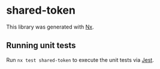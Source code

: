 # shared-token

This library was generated with [Nx](https://nx.dev).

## Running unit tests

Run `nx test shared-token` to execute the unit tests via [Jest](https://jestjs.io).
